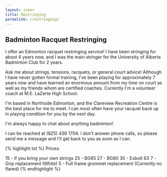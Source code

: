 ```yaml
---
layout: inner
title: Restringing
permalink: /restringing/
---
```


## Badminton Racquet Restringing

I offer an Edmonton racquet restringing service! I have been stringing for about 4 years now, and I was the main stringer for the University of Alberta Badminton Club for 2 years. 

Ask me about strings, tensions, racquets, or general court advice! Although I have never gotten formal training, I've been playing for approximately 7 years now and have learned an enormous amount from my time on court as well as my friends whom are certified coaches. Currently I'm a volunteer coach at M.E. LaZerte High School.

I'm based in Northside Edmonton, and the Clareview Recreation Centre is the best place for me to meet. I can most often have your racquet back up in playing condition for you by the next day.

I'm always happy to chat about anything badminton!

I can be reached at (825) 436 1704. I don't answer phone calls, so please send me a message and I'll get back to you as soon as I can.

{% highlight txt %}
Prices:

15 - if you bring your own strings
25 - BG65
27 - BG80
30 - Exbolt 63
7  - Grip replacement (White)
5  - Full frame grommet replacement (Currently no flared)
{% endhighlight %}